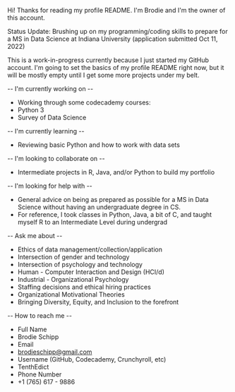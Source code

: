 Hi! Thanks for reading my profile README. I'm Brodie and I'm the owner of this account.

Status Update: Brushing up on my programming/coding skills to prepare for a MS in Data Science at Indiana University (application submitted Oct 11, 2022)

This is a work-in-progress currently because I just started my GitHub account.
I'm going to set the basics of my profile README right now, but it will be 
mostly empty until I get some more projects under my belt.

-- I'm currently working on --
 - Working through some codecademy courses:
  - Python 3
  - Survey of Data Science

-- I'm currently learning --
 - Reviewing basic Python and how to work with data sets

-- I'm looking to collaborate on --
 - Intermediate projects in R, Java, and/or Python to build my portfolio

-- I'm looking for help with --
 - General advice on being as prepared as possible for a MS in Data Science without having an undergraduate degree in CS.
 - For reference, I took classes in Python, Java, a bit of C, and taught myself R to an Intermediate Level during undergrad

-- Ask me about --
 - Ethics of data management/collection/application
 - Intersection of gender and technology
 - Intersection of psychology and technology
  - Human - Computer Interaction and Design (HCI/d)
 - Industrial - Organizational Psychology
  - Staffing decisions and ethical hiring practices
  - Organizational Motivational Theories
  - Bringing Diversity, Equity, and Inclusion to the forefront
  
-- How to reach me -- 
 - Full Name
  - Brodie Schipp
 - Email
  - brodieschipp@gmail.com
 - Username (GitHub, Codecademy, Crunchyroll, etc)
  - TenthEdict
 - Phone Number
  - +1 (765) 617 - 9886
